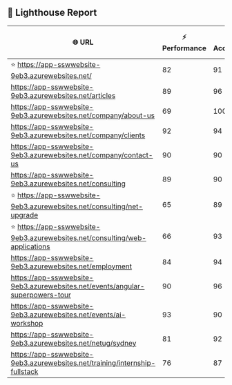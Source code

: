 ## 🚀 Lighthouse Report

| 🌐 URL | ⚡ Performance | ♿ Accessibility | ✅ Best Practices | 🔍 SEO | 📦 Bundle Size | 🗑️ Unused Bundle |
| --- | ----------- | ------------- | -------------- | --- | ---------------- | ---------------- |
| ⭐ https://app-sswwebsite-9eb3.azurewebsites.net/ | 82 | 91 | 78 | 100 | 7.52 MB | 4.70 MB |
| https://app-sswwebsite-9eb3.azurewebsites.net/articles | 89 | 96 | 78 | 92 | 4.25 MB | 2.01 MB |
| https://app-sswwebsite-9eb3.azurewebsites.net/company/about-us | 69 | 100 | 78 | 100 | 4.14 MB | 2.00 MB |
| https://app-sswwebsite-9eb3.azurewebsites.net/company/clients | 92 | 94 | 78 | 100 | 4.54 MB | 2.26 MB |
| https://app-sswwebsite-9eb3.azurewebsites.net/company/contact-us | 90 | 90 | 78 | 92 | 7.48 MB | 4.61 MB |
| https://app-sswwebsite-9eb3.azurewebsites.net/consulting | 89 | 90 | 74 | 100 | 7.78 MB | 4.85 MB |
| ⭐ https://app-sswwebsite-9eb3.azurewebsites.net/consulting/net-upgrade | 65 | 89 | 59 | 85 | 7.78 MB | 4.85 MB |
| ⭐ https://app-sswwebsite-9eb3.azurewebsites.net/consulting/web-applications | 66 | 93 | 59 | 85 | 7.77 MB | 4.86 MB |
| https://app-sswwebsite-9eb3.azurewebsites.net/employment | 84 | 94 | 78 | 100 | 4.40 MB | 2.03 MB |
| https://app-sswwebsite-9eb3.azurewebsites.net/events/angular-superpowers-tour | 90 | 96 | 74 | 100 | 7.52 MB | 4.70 MB |
| https://app-sswwebsite-9eb3.azurewebsites.net/events/ai-workshop | 93 | 90 | 74 | 92 | 7.51 MB | 4.70 MB |
| https://app-sswwebsite-9eb3.azurewebsites.net/netug/sydney | 81 | 92 | 78 | 92 | 4.62 MB | 2.25 MB |
| https://app-sswwebsite-9eb3.azurewebsites.net/training/internship-fullstack | 76 | 87 | 74 | 100 | 4.14 MB | 1.98 MB |